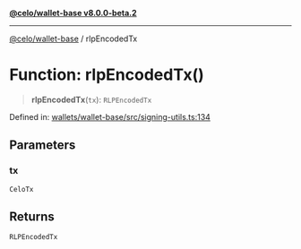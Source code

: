 [**@celo/wallet-base v8.0.0-beta.2**](../README.md)

***

[@celo/wallet-base](../README.md) / rlpEncodedTx

# Function: rlpEncodedTx()

> **rlpEncodedTx**(`tx`): `RLPEncodedTx`

Defined in: [wallets/wallet-base/src/signing-utils.ts:134](https://github.com/celo-org/developer-tooling/blob/master/packages/sdk/wallets/wallet-base/src/signing-utils.ts#L134)

## Parameters

### tx

`CeloTx`

## Returns

`RLPEncodedTx`
